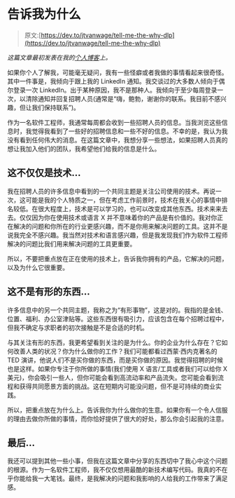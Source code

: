 # 告诉我为什么

> 原文:[https://dev.to/jtvanwage/tell-me-the-why-dlp](https://dev.to/jtvanwage/tell-me-the-why-dlp)

*这篇文章最初发表在我的[个人博客](https://vdubinatorcoder.blogspot.com/2017/10/tell-me-why.html)上。*

如果你个人了解我，可能毫无疑问，我有一些怪癖或者我做的事情看起来很奇怪。其中一件事是，我倾向于跟上我的 LinkedIn 通知。我交谈过的大多数人倾向于偶尔登录一次 LinkedIn。出于某种原因，我不是那种人。我倾向于至少每周登录一次，以清除通知并回复招聘人员(通常是“嗨，鲍勃，谢谢你的联系。我目前不感兴趣，但让我们保持联系”)。

作为一名软件工程师，我通常每周都会收到一些招聘人员的信息。当我浏览这些信息时，我觉得我看到了一些好的招聘信息和一些不好的信息。不幸的是，我认为我没有看到任何伟大的消息。在这篇文章中，我想分享一些想法，如果招聘人员真的想让我加入他们的团队，我希望他们给我的信息是什么。

## 这不仅仅是技术...

我在招聘人员的许多信息中看到的一个共同主题是关注公司使用的技术。再说一次，这可能是我的个人特质之一，但在考虑工作前景时，技术在我关心的事情中排名较低。在很大程度上，技术是可以学习的，也可以改变成其他东西。技术来来去去。仅仅因为你在使用技术或语言 X 并不意味着你的产品是有价值的。我对你正在解决的问题和你所在的行业更感兴趣，而不是你用来解决问题的工具。这并不是说我完全不感兴趣。我当然对技术和语言感兴趣，但是我发现我们作为软件工程师解决的问题比我们用来解决问题的工具更重要。

所以，不要把重点放在正在使用的技术上，告诉我你拥有的产品，它解决的问题，以及为什么它很重要。

## 这不是有形的东西...

许多信息中的另一个共同主题，我称之为“有形事物”，这是对的。我指的是金钱、位置、福利、办公室津贴等。这些东西很有吸引力，应该包含在每个招聘过程中，但我不确定与求职者的初次接触是不是合适的时机。

与其关注有形的东西，我更希望看到关注的是为什么。你的企业为什么存在？它如何改善人类的状况？你为什么做你的工作？我们可能都看过西蒙·西内克著名的 TED 演讲，他说人们不是买你做的东西，而是买你做的原因。我觉得招聘的时候也是这样。如果你专注于你所做的事情(我们使用 X 语言/工具或者我们可以给你 X 美元)，你会吸引一些人，但你可能会看到高流动率和产品流失。您可能会看到流程和获得共同愿景方面的挑战。这在短期内可能没问题，但不是可持续的商业实践。

所以，把重点放在为什么上。告诉我你为什么做你的生意。如果你有一个令人信服的理由去做你所做的事情，而你恰好提供了很大的好处，那么你会引起我的注意。

## 最后...

我还可以提到其他一些小事，但我在这篇文章中分享的东西切中了我心中这个问题的根源。作为一名软件工程师，我不仅仅想用最酷的新技术编写代码。我真的不在乎你能给我一大笔钱。最终，是我解决的问题和我影响的人给我的工作带来了满足感。